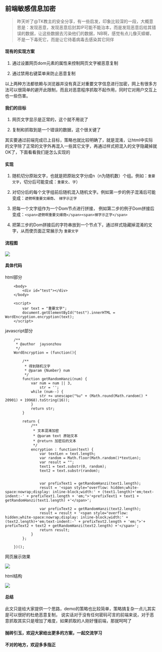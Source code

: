 ## 前端敏感信息加密

> 昨天听了@TK教主的安全分享，有一些启发，印象比较深的一段，大概意思是：发现恶意，发现恶意后封其IP可能不能治本，而是发现恶意后给其错误的数据，让这些数据去污染他们的数据，NB啊，感觉有点儿像灭蟑螂，不是一下毒死它，而是让它待着病毒去感染其它同伴

#### 现有的实现方案

1.	通过设置网页dom元素的属性来控制网页文字被恶意复制

2.	通过禁用右键菜单来防止恶意复制

以上两种方法都依赖与浏览器并没有真正对重要文字信息进行加密，网上有很多方法可以很简单的避开此限制，而且对恶意程序抓取不起作用，同时它对用户交互上也一些伤害。

#### 我们的目标

1.	网页文字显示是正常的，这个就不用说了

2.	复制和抓取到是一个错误的数据，这个很关键了

其实要通过前端完成已上目标，策略也就比较明确了，就是混淆，让html中实际的文字除了正常的文字外再混入一些其它文字，再通过样式把混入的文字隐藏掉就OK了，下面看看我们是怎么实现的

#### 实现

1.	随机切分原始文字，也就是把原始文字分成n（n为随机数）个组。例如：`重要文字`，切分后可能变成：`重要文`、`字`）

2.	对切分后的每个文字组前后随机混入随机文字。例如第一步的例子混淆后可能变成：`遃劈啊重要文緷商`、 `祶字示正字`

3.	把每一个文字组作为一个Dom节点进行拼接， 例如第二步的例子Dom拼接后变成：`<span>遃劈啊重要文緷商</span><span>祶字示正字</span>`

4.	把第三步的Dom拼接后的字符串放到一个节点下，通过样式隐藏掉混淆的文字，从而使页面正常展示为  `重要文字`


#### 流程图

![](http://km.oa.com/files/photos/pictures/201606/1467104251_82_w955_h545.png)


#### 具体代码

html部分

		<body>
			<div id="test"></div>
		</body>

		<script>
			var text = "重要文字";
			document.getElementById("test").innerHTML = WordEncryption.encryption(text);
		</script>

javascript部分

		/**
		 * @author  jaysonzhou
		 */
		WordEncryption = (function(){

			/**
			 * 得到随机汉字
			 * @param {Number} num
			 */
			function getRandomHanzi(num) {
			    var num = num || 3,
			        str = '';
			    while (num--) {
			        str += unescape("%u" + (Math.round(Math.random() * 20901) + 19968).toString(16));
			    }
			    return str;
			}

			return {
				/**
				 * 文本混淆加密
				 * @param text 原始文本
				 * @return 加密后的文本
				 */
				encryption : function(text) {
					var textLen = text.length;
					var random = Math.floor(Math.random()*textLen);
					var result = "";
					text1 = text.substr(0, random);
					text2 = text.substr(random);


					var prefixText1 = getRandomHanzi(text1.length);
					result = '<span style="overflow: hidden;white-space:nowrap;display: inline-block;width:' + (text1.length)+'em;text-indent:-' + prefixText1.length + 'em;">'+prefixText1 + text1 + getRandomHanzi(text1.length) +'</span>';

					var prefixText2 = getRandomHanzi(text2.length);
					result = result + '<span style="overflow: hidden;white-space:nowrap;display: inline-block;width:' + (text2.length)+'em;text-indent:-' + prefixText2.length + 'em;">'+ prefixText2 + text2 + getRandomHanzi(text2.length) +'</span>';
					return result;
				}
			};

		})();

网页展示效果

![](http://km.oa.com/files/photos/pictures/201606/1467107408_19_w140_h48.jpg)

html结构

![](http://km.oa.com/files/photos/pictures/201606/1467107419_45_w874_h122.jpg)

#### 总结

此文只是给大家提供一个思路，demo的策略也比较简单，策略搞复杂一点儿其实是可以很好的杜绝恶意复制，
说实话对于没有任何密码可言的前端来说，对于恶意抓取其实只是增加了难度，如果抓取的人刚好懂前端，那就呵呵了

####	抛砖引玉，欢迎大家给出更多的方案，一起交流学习

####	不对的地方，欢迎多多指正
